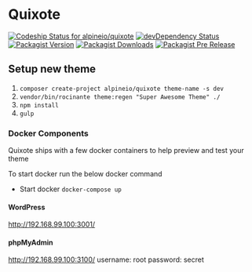 # Quixote
[![Codeship Status for alpineio/quixote](https://img.shields.io/codeship/e1da8dd0-a856-0133-6083-4ae619b9c646.svg)](https://codeship.com/projects/130619)
[![devDependency Status](https://img.shields.io/david/dev/alpineio/quixote.svg)](https://david-dm.org/alpineio/quixote#info=devDependencies)
[![Packagist Version](https://img.shields.io/packagist/v/alpineio/quixote.svg)](https://packagist.org/packages/alpineio/quixote)
[![Packagist Downloads](https://img.shields.io/packagist/dt/alpineio/quixote.svg)](https://packagist.org/packages/alpineio/quixote)
[![Packagist Pre Release](https://img.shields.io/packagist/vpre/alpineio/quixote.svg)](https://packagist.org/packages/alpineio/quixote)


## Setup new theme

1. `composer create-project alpineio/quixote theme-name -s dev`
2. `vendor/bin/rocinante theme:regen "Super Awesome Theme" ./`
3. `npm install`
4. `gulp`


### Docker Components
Quixote ships with a few docker containers to help preview and test your theme

To start docker run the below docker command

* Start docker `docker-compose up`

#### WordPress

http://192.168.99.100:3001/

#### phpMyAdmin

http://192.168.99.100:3100/
username: root
password: secret